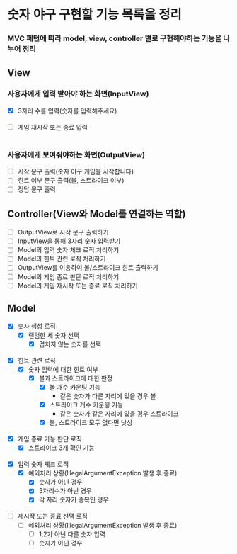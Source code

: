 # 숫자 야구 구현할 기능 목록을 정리

### MVC 패턴에 따라 model, view, controller 별로 구현해야하는 기능을 나누어 정리

## View

### 사용자에게 입력 받아야 하는 화면(InputView)

- [x] 3자리 수를 입력(숫자를 입력해주세요)
  </br></br>
- [ ] 게임 재시작 또는 종료 입력
  </br></br>

### 사용자에게 보여줘야하는 화면(OutputView)

- [ ] 시작 문구 출력(숫자 야구 게임을 시작합니다)
- [ ] 힌트 여부 문구 출력(볼, 스트라이크 여부)
- [ ] 정답 문구 출력

## Controller(View와 Model를 연결하는 역할)

- [ ] OutputView로 시작 문구 출력하기
- [ ] InputView을 통해 3자리 숫자 입력받기
- [ ] Model의 입력 숫자 체크 로직 처리하기
- [ ] Model의 힌트 관련 로직 처리하기
- [ ] OutputView를 이용하여 볼/스트라이크 힌트 출력하기
- [ ] Model의 게임 종료 판단 로직 처리하기
- [ ] Model의 게임 재시작 또는 종료 로직 처리하기

## Model

- [x] 숫자 생성 로직
    - [x] 랜덤한 세 숫자 선택
        - [x] 겹치지 않는 숫자를 선택
          </br></br>
- [x] 힌트 관련 로직
    - [x] 숫자 입력에 대한 힌트 여부
        - [x] 볼과 스트라이크에 대한 판정
            -  [x] 볼 개수 카운팅 기능
                - 같은 숫자가 다른 자리에 있을 경우 볼
            - [x] 스트라이크 개수 카운팅 기능
                - 같은 숫자가 같은 자리에 있을 경우 스트라이크
            - [x] 볼, 스트라이크 모두 없다면 낫싱
              </br></br>
- [x] 게임 종료 가능 판단 로직
    - [x] 스트라이크 3개 확인 기능
      </br></br>
- [x] 입력 숫자 체크 로직
    - [x] 예외처리 상황(IllegalArgumentException 발생 후 종료)
        - [x] 숫자가 아닌 경우
        - [x] 3자리수가 아닌 경우
        - [x] 각 자리 숫자가 중복인 경우
          </br></br>
- [ ] 재시작 또는 종료 선택 로직
    - [ ] 예외처리 상황(IllegalArgumentException 발생 후 종료)
        - [ ] 1,2가 아닌 다른 숫자 입력
        - [ ] 숫자가 아닌 경우